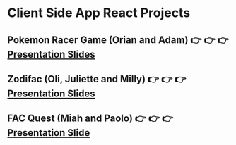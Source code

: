 # Client Side App React Projects

## Pokemon Racer Game (Orian and Adam) 👉 👉 👉 [Presentation Slides](https://hackmd.io/@OTTdbIWITUeiO7qMltqOpw/H1S-jAXJq#/)

## Zodifac (Oli, Juliette and Milly) 👉 👉 👉  [Presentation Slides](https://hackmd.io/@5baKTzk6ST2z9INUl6N0hg/SJ_N1t-J9#/)

##  FAC Quest (Miah and Paolo) 👉 👉 👉 [Presentation Slide](https://hackmd.io/@X8WIeYKnQqWtt9cXybMGOw/HkUWFAm1c#/)
